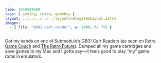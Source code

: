 ```yaml
---
time: 1560438000
tags: [ gaming, retro, gameboy ]
layout: ../../../../../layouts/BlogItemLayout.astro
images:
  - { file: "gb01-cart-reader", w: 1000, h: 750 }
---
```


Got my hands on one of Submodule’s [GB01 Cart Readers](https://submodule.co/) (as seen on [Retro Game Couch](https://www.youtube.com/watch?v=dsrlM1nDnyE) and [The Retro Future](https://www.youtube.com/watch?v=XhAYsF4g3zY)). Dumped all my game cartridges and save games to my Mac and I gotta say—it feels good to play “my” game roms in emulators.

